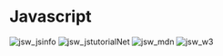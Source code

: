 # Javascript

![jsw_jsinfo](https://github.com/jayk-gupta/web-resources-project/assets/100681165/6469009c-e38c-4f60-aa70-0551d7ca196a)
![jsw_jstutorialNet](https://github.com/jayk-gupta/web-resources-project/assets/100681165/82afafd5-84b1-45ce-af56-d7ac1483dbcc)
![jsw_mdn](https://github.com/jayk-gupta/web-resources-project/assets/100681165/8affcc7c-7915-4bb0-ac80-ed904fbb263a)
![jsw_w3](https://github.com/jayk-gupta/web-resources-project/assets/100681165/132a1bd3-d1a1-4139-8759-e96474e81a02)
